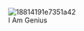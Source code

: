 ![18814191e7351a42](https://github.com/user-attachments/assets/790dc949-afae-47d2-8823-03789ab389bc)
<br>I Am Genius

